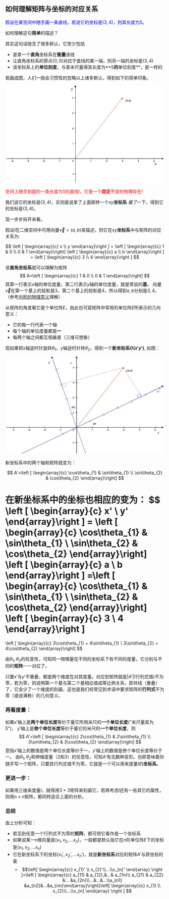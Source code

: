 ## 如何理解矩阵与坐标的对应关系

<font color=blue>假设在某空间中随手画一条直线，若说它的坐标是$(3,4)$，则其长度为$5$。</font>

如何理解这句**简单**的描述？

其实这句话隐含了很多默认，它至少包括

- 是拿一个**直角**坐标系在**衡量**该线
- 让直角坐标系的原点$(0,0)$对应于直线的某一端，则另一端的坐标是$(3,4)$
- 该坐标系上的**单位刻度**，与拿米尺量得其长度为**$5$**的**单位刻度**，是一样的

若画成图，人们一般会习惯性的忽略以上诸多默认，得到如下的简单印象。

<div align=center><img src="AI/DL/1.jpg", width=500, height=309></div>

<font color=red>空间上随手划就的一条长度为$5$的直线$l$，它是一个**固定**不变的物理存在!</font>

我们说它的坐标是$(3,4)$，实则是说拿了上面那样一个$xy$**坐标系** *量了*一下，得到它的坐标是$(3,4)$。

现一步步拆开来看。

假设$l$在二维空间中可用向量$\overrightarrow{v}=(a,b)$来描述，则它在$xy$**坐标系**中与矩阵的对应关系为:

$$
\left [ \begin{array}{c} x \\ y \end{array}\right ] = 
\left [ \begin{array}{c} 1 & 0 \\
0 & 1 \end{array}\right] 
\left [ \begin{array}{c} a \\ b \end{array}\right ] 
= \left [ \begin{array}{c} 3 \\ 4 \end{array}\right ]
$$

该**直角坐标系**就可以理解为矩阵
$$
A=\left [ \begin{array}{c} 1 & 0 \\
0 & 1 \end{array}\right] 
$$
其第一行表示$x$轴的单位度量，第二行表示$y$轴的单位度量，就是常说的**基**。
向量$\overrightarrow{v}$在第一个基上的投影是$3$，第二个基上的投影是$4$，所以得到$a,b$分别是$3,4$。（参考[内积的物理意义](https://blog.csdn.net/dcrmg/article/details/52416832)理解）

从矩阵的角度看它是个单位阵$E$，由此也可窥矩阵中常用的单位阵$E$所表示的几何意义：
- 它的每一行代表一个轴
- 每个轴的单位度量都是**一**
- 每两个轴之间都互相垂直（三维可想象）

现如果把$x$轴逆时针旋转$\theta_{1}$，$y$轴逆时针转$\theta_{2}$，得到一个**新坐标系$O(x'y')$**, 如图：
<div align=center><img src="AI/DL/2.jpg", width=500, height=309></div>

新坐标系中的两个轴和矩阵就变为：

$$
A'=\left [ \begin{array}{c} \cos\theta_{1} & \sin\theta_{1} \\
\sin\theta_{2} & \cos\theta_{2} \end{array}\right]
$$

在新坐标系中的坐标也相应的变为：
$$
\left [ \begin{array}{c} x' \\ y' \end{array}\right ] =
\left [ \begin{array}{c} \cos\theta_{1} & \sin\theta_{1} \\
\sin\theta_{2} & \cos\theta_{2} \end{array}\right]
\left [ \begin{array}{c} a \\ b \end{array}\right ]
=\left [ \begin{array}{c} \cos\theta_{1} & \sin\theta_{1} \\
\sin\theta_{2} & \cos\theta_{2} \end{array}\right]
 \left [ \begin{array}{c} 3 \\ 4 \end{array}\right ]
=
\left [ \begin{array}{c} 3\cos\theta_{1} + 4\sin\theta_{1} \\
3\sin\theta_{2} + 4\cos\theta_{2} \end{array}\right]
$$

由$\theta_{1},\theta_{2}$的任意性，可知同一物理量在不同的坐标系下有不同的度量，它分别与不同的**矩阵**一一对应了。

只要$x'$与$y'$不重叠，都是两个维度在对其度量。对应到矩阵就是$|A'|$(行列式值)不为零，若为零，则说明第一个基与第二个基相应值成等比例关系，即共线（重叠）了，它会少了一个维度的刻画，这也是我们经常见到术语中要求矩阵的**行列式**不为零（或说满秩）的几何意义。

### 再看度量：

如果$x'$轴上是**两个单位长度**等价于量它所用米尺的**一个单位长度**("米尺量其为$5$")，
$y'$轴上是**叁个单位长度**等价于量它的米尺的**一个单位长度**，则
$$
A'=\left [ \begin{array}{c} 2\cos\theta_{1} & 2\sin\theta_{1} \\
3\sin\theta_{2} & 3\cos\theta_{2} \end{array}\right]
$$
意指$x'$轴上的数值是两个单位长度等价于一，$y'$轴上的数值是叁个单位长度等价于一。
由$\theta_{1},\theta_{2}$和伸缩度量（$2$和$3$）的任意性，可知$A'$有无数种变形。也即意味着你随手写一个矩阵，只要其行列式值不为零，它就是一个可以用来度量$l$的**坐标系**。

### 更进一步：
如果用三维来度量$l$，就得用$3 \times 3$矩阵来刻画它，若再考虑$l$还有一些其它的属性，则用$n \times n$矩阵，都同样适合上面的分析。

### 总结
由上分析可知：
- 若见到任意一个行列式不为零的**矩阵**，都可把它看作是一个坐标系
- 如果说某一$n$维向量是$(x_{1},x_{2},...x_{n})$，一般都是默认指它在$n$阶单位阵$E$下的坐标是$(x_{1},x_{2},...x_{n})$ 
- 它在新坐标系下的坐标$(x_{1}',x_{2}',...x_{n}')$，就是**新坐标系**对应的矩阵$A'$与原坐标的乘
	- $$\left[ \begin{array}{c} x_{1}' \\ x_{2}'\\...\\x_{n}' \end{array} \right ]=\left [ \begin{array}{c} a_{11} & a_{12},&...& a_{1n}\\ a_{21} & a_{22} &... &a_{2n}\\...&...&...\\a_{n1} &a_{n2}&...&a_{nn}\end{array}\right]\left[ \begin{array}{c} x_{1} \\ x_{2}\\...\\x_{n} \end{array} \right ] $$
